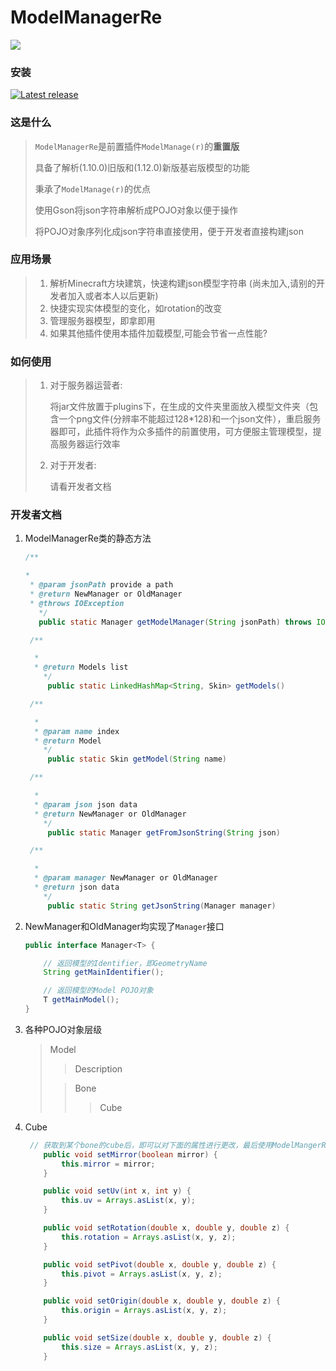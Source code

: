 # ModelManagerRe

<a href="https://github.com/iGxnon/ModelManagerRe/README_EN.md" alt="Latest release">
    <img src="https://img.shields.io/badge/README-English-green">
</a>

### 安装

<a href="https://github.com/iGxnon/ModelManagerRe/releases/latest" alt="Latest release">
    <img src="https://img.shields.io/github/v/release/iGxnon/ModelManagerRe" alt="Latest release">
</a>


### 这是什么

> `ModelManagerRe`是前置插件`ModelManage(r)`的**重置版**
>
> 具备了解析(1.10.0)旧版和(1.12.0)新版基岩版模型的功能
>
> 秉承了`ModelManage(r)`的优点
>
> 使用Gson将json字符串解析成POJO对象以便于操作
>
> 将POJO对象序列化成json字符串直接使用，便于开发者直接构建json

### 应用场景

> 1. 解析Minecraft方块建筑，快速构建json模型字符串 (尚未加入,请别的开发者加入或者本人以后更新)
>2. 快捷实现实体模型的变化，如rotation的改变
> 3. 管理服务器模型，即拿即用
> 4. 如果其他插件使用本插件加载模型,可能会节省一点性能?

### 如何使用

> 1. 对于服务器运营者:
>
>    将jar文件放置于plugins下，在生成的文件夹里面放入模型文件夹（包含一个png文件(分辨率不能超过128*128)和一个json文件），重启服务器即可，此插件将作为众多插件的前置使用，可方便服主管理模型，提高服务器运行效率
>
> 2. 对于开发者:
>
>    请看开发者文档

### 开发者文档

1. ModelManagerRe类的静态方法

   ```java
   /**
   
   * 
    * @param jsonPath provide a path
    * @return NewManager or OldManager
    * @throws IOException 
      */
      public static Manager getModelManager(String jsonPath) throws IOException
   
    /**
   
     * 
     * @return Models list
       */
        public static LinkedHashMap<String, Skin> getModels()
   
    /**
   
     * 
     * @param name index
     * @return Model
       */
        public static Skin getModel(String name)
   
    /**
   
     * 
     * @param json json data
     * @return NewManager or OldManager
       */
        public static Manager getFromJsonString(String json)
   
    /**
   
     * 
     * @param manager NewManager or OldManager
     * @return json data
       */
        public static String getJsonString(Manager manager)

2. NewManager和OldManager均实现了`Manager`接口

   ```java
   public interface Manager<T> {
   
       // 返回模型的Identifier，即GeometryName
       String getMainIdentifier();
   
       // 返回模型的Model POJO对象
       T getMainModel();
   }
   ```

3. 各种POJO对象层级

   > Model
   >
   > > Description
   >
   > > Bone
   > >
   > > > Cube

4. Cube

   ```java
   	// 获取到某个bone的cube后，即可以对下面的属性进行更改，最后使用ModelMangerRe.getJsonString()即可
       public void setMirror(boolean mirror) {
           this.mirror = mirror;
       }
   
       public void setUv(int x, int y) {
           this.uv = Arrays.asList(x, y);
       }
   
       public void setRotation(double x, double y, double z) {
           this.rotation = Arrays.asList(x, y, z);
       }
   
       public void setPivot(double x, double y, double z) {
           this.pivot = Arrays.asList(x, y, z);
       }
   
       public void setOrigin(double x, double y, double z) {
           this.origin = Arrays.asList(x, y, z);
       }
   
       public void setSize(double x, double y, double z) {
           this.size = Arrays.asList(x, y, z);
       }
   ```

   
